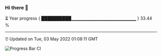 ### Hi there 👋

⏳ Year progress { ██████████▁▁▁▁▁▁▁▁▁▁▁▁▁▁▁▁▁▁▁▁ } 33.44 %

---

⏰ Updated on Tue, 03 May 2022 01:08:11 GMT

![Progress Bar CI](https://github.com/liununu/liununu/workflows/Progress%20Bar%20CI/badge.svg)
